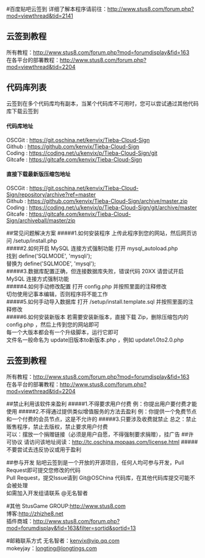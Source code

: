 #百度贴吧云签到
详细了解本程序请前往：http://www.stus8.com/forum.php?mod=viewthread&tid=2141 

## 云签到教程
所有教程：http://www.stus8.com/forum.php?mod=forumdisplay&fid=163      
在各平台的部署教程：http://www.stus8.com/forum.php?mod=viewthread&tid=2204

## 代码库列表
云签到在多个代码库均有副本，当某个代码库不可用时，您可以尝试通过其他代码库下载云签到      
#### 代码库地址
OSCGit  : https://git.oschina.net/kenvix/Tieba-Cloud-Sign      
Github  : https://github.com/kenvix/Tieba-Cloud-Sign      
Coding  : https://coding.net/u/kenvix/p/Tieba-Cloud-Sign/git      
Gitcafe : https://gitcafe.com/kenvix/Tieba-Cloud-Sign
#### 直接下载最新版压缩包地址
OSCGit  : https://git.oschina.net/kenvix/Tieba-Cloud-Sign/repository/archive?ref=master      
Github  : https://github.com/kenvix/Tieba-Cloud-Sign/archive/master.zip      
Coding  : https://coding.net/u/kenvix/p/Tieba-Cloud-Sign/git/archive/master      
Gitcafe : https://gitcafe.com/kenvix/Tieba-Cloud-Sign/archiveball/master/zip

##常见问题解决方案
#####1.如何安装程序
上传此程序到您的网站，然后网页访问 /setup/install.php   
#####2.如何开启 MySQL 连接方式强制功能
打开   mysql_autoload.php   
找到   define('SQLMODE', 'mysqli');   
替换为 define('SQLMODE', 'mysql');   
#####3.数据库配置正确，但连接数据库失败，错误代码 20XX
请尝试开启 MySQL 连接方式强制功能   
#####4.如何手动修改配置
打开 config.php 并按照里面的注释修改   
切勿使用记事本编辑，否则程序将不能工作   
#####5.如何手动导入数据库
打开 /setup/install.template.sql 并按照里面的注释修改   
#####6.如何安装新版本
若需要安装新版本，直接下载 Zip，删除压缩包内的 config.php ，然后上传到您的网站即可   
每一个大版本都会有一个升级脚本，运行它即可   
文件名一般命名为 update旧版本to新版本.php ，例如 update1.0to2.0.php   

## 云签到教程
所有教程：http://www.stus8.com/forum.php?mod=forumdisplay&fid=163      
在各平台的部署教程：http://www.stus8.com/forum.php?mod=viewthread&tid=2204

##禁止利用该软件来盈利
#####1.不得要求用户付费
例：你提出用户要付费才能使用
#####2.不得通过提供类似增值服务的方法去盈利
例：你提供一个免费节点和一个付费的会员节点，这是不允许的
#####3.只要涉及收费就禁止
总之：禁止贩售程序，禁止去版权，禁止要求用户付费      
可以：摆放一个捐赠链接（必须是用户自愿，不得强制要求捐赠），挂广告
##许可协议
请访问该地址阅读：http://tc.oschina.mopaas.com/license.html
#####不要尝试去违反协议或用于盈利

##参与开发
贴吧云签到是一个开放的开源项目，任何人均可参与开发，Pull Request即可提交您修改的代码      
Pull Request，提交Issue请到 Git@OSChina 代码库，在其他代码库提交可能不会被处理      
如需加入开发组请联系 @无名智者

#其他
StusGame GROUP:http://www.stus8.com   
博客:http://zhizhe8.net   
插件商城：http://www.stus8.com/forum.php?mod=forumdisplay&fid=163&filter=sortid&sortid=13   

#邮箱联系方式
无名智者：kenvix@vip.qq.com        
mokeyjay：longting@longtings.com